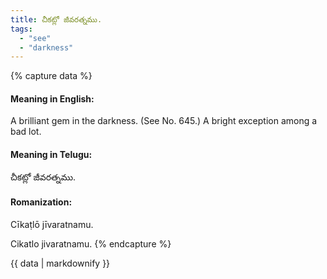```yaml
---
title: చీకట్లో జీవరత్నము.
tags:
  - "see"
  - "darkness"
---
```


{% capture data %}
#### Meaning in English:
A brilliant gem in the darkness.
(See No. 645.)
A bright exception among a bad lot.

#### Meaning in Telugu:
చీకట్లో జీవరత్నము.

#### Romanization:
Cīkaṭlō jīvaratnamu.

Cikatlo jivaratnamu.
{% endcapture %}

{{ data | markdownify }}

